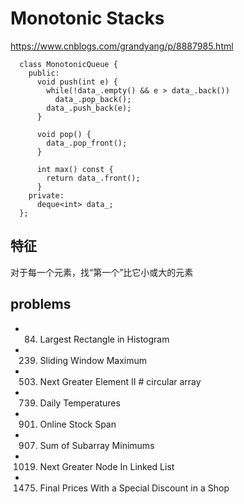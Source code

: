 
# Monotonic Stacks
https://www.cnblogs.com/grandyang/p/8887985.html
```
  class MonotonicQueue {
    public:
      void push(int e) {
        while(!data_.empty() && e > data_.back()) 
          data_.pop_back();
        data_.push_back(e);
      } 
      
      void pop() {
        data_.pop_front();
      }
      
      int max() const { 
        return data_.front(); 
      }
    private:
      deque<int> data_;
  };
```
## 特征
对于每一个元素，找“第一个”比它小或大的元素

## problems
- 84. Largest Rectangle in Histogram
- 239. Sliding Window Maximum
- 503. Next Greater Element II               # circular array
- 739. Daily Temperatures
- 901. Online Stock Span
- 907. Sum of Subarray Minimums
- 1019. Next Greater Node In Linked List
- 1475. Final Prices With a Special Discount in a Shop

